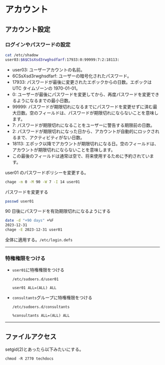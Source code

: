 # アカウント

## アカウント設定

### ログインやパスワードの設定

```bash
cat /etc/shadow
user03:$6$CSsXsd3rwghsdfarf:17933:0:99999:7:2:18113:
```

- user03: ユーザーアカウントの名前。
- $6$CSsXsd3rwghsdfarf: ユーザーの暗号化されたパスワード。
- 17933: パスワードが最後に変更されたエポックからの⽇数。エポックは UTC タイムゾーンの 1970-01-01。
- 0: ユーザーが最後にパスワードを変更してから、再度パスワードを変更できるようになるまでの最⼩⽇数。
- 99999: パスワードが期限切れになるまでにパスワードを変更せずに済む最⼤⽇数。空のフィールドは、パスワードが期限切れにならないことを意味します。
- 7: パスワードが期限切れになることをユーザーに警告する期限前の⽇数。
- 2: パスワードが期限切れになった⽇から、アカウントが⾃動的にロックされるまで、アクティビティがない⽇数。
- 18113: エポック以降でアカウントが期限切れになる⽇。空のフィールドは、アカウントが期限切れにならないことを意味します。
- この最後のフィールドは通常は空で、将来使⽤するために予約されています。

user01 のパスワードポリシーを変更する。

```bash
chage -m 0 -M 90 -W 7 -I 14 user01
```

パスワードを変更する

```bash
passwd user01
```

90 日後にパスワードを有効期限切れになるようにする

```bash
date -d "+90 days" +%F
2023-12-31
chage -E 2023-12-31 user01
```

全体に適用する。`/etc/login.defs`

---

### 特権権限をつける

- `user01`に特権権限をつける

  `/etc/sudoers.d/user01`

  ```
  user01 ALL=(ALL) ALL
  ```

- `consultants`グループに特権権限をつける

  `/etc/sudoers.d/consultants`

  ```
  %consultants ALL=(ALL) ALL
  ```

---

## ファイルアクセス

setgid(2)とあったら以下みたいにする。

```
chmod -R 2770 techdocs
```
